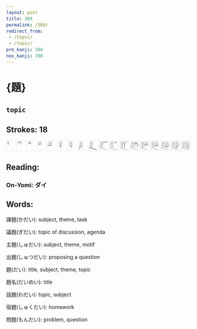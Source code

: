 ```yaml
---
layout: post
title: 389
permalink: /389/
redirect_from:
 - /topic/
 - /topic/
pre_kanji: 388
nex_kanji: 390
---
```


# {題}

## `topic`

## Strokes: 18

<div class="stroke"><img src="../images/E9A18C.png" /></div>

## Reading:

### On-Yomi: ダイ

## Words:

課題(かだい): subject, theme, task

議題(ぎだい): topic of discussion, agenda

主題(しゅだい): subject, theme, motif

出題(しゅつだい): proposing a question

題(だい): title, subject, theme, topic

題名(だいめい): title

話題(わだい): topic, subject

宿題(しゅくだい): homework

問題(もんだい): problem, question

